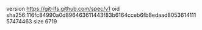 version https://git-lfs.github.com/spec/v1
oid sha256:116fc84990a0d896463611443f83b6164cceb6fb8edaad805361411157474463
size 6719
